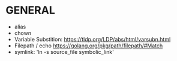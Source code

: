 # GENERAL

- alias
- chown
- Variable Substition: https://tldp.org/LDP/abs/html/varsubn.html
- Filepath / echo https://golang.org/pkg/path/filepath/#Match
- symlink: 'ln -s source_file symbolic_link'
